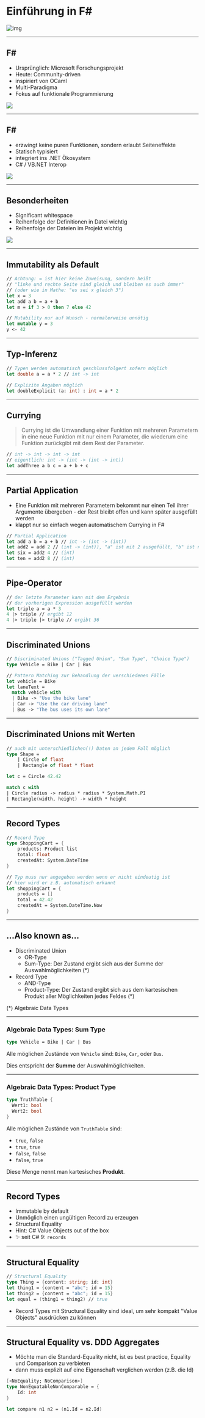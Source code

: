 # Einführung in F# #

![img](/images/fsharp256.png)

----

## F# #

- Ursprünglich: Microsoft Forschungsprojekt
- Heute: Community-driven
- inspiriert von OCaml
- Multi-Paradigma
- Fokus auf funktionale Programmierung

<img
  class="absolute top-10 right-10 w-100"
  src="/images/fsharp256.png"
/>

----

## F# #

- erzwingt keine puren Funktionen, sondern erlaubt Seiteneffekte
- Statisch typisiert
- integriert ins .NET Ökosystem
- C# / VB.NET Interop

<img
  class="absolute top-10 right-10 w-100"
  src="/images/fsharp256.png"
/>

----

## Besonderheiten

- Significant whitespace
- Reihenfolge der Definitionen in Datei wichtig
- Reihenfolge der Dateien im Projekt wichtig

<img
  class="absolute top-10 right-10 w-100"
  src="/images/fsharp256.png"
/>

----

## Immutability als Default

```fsharp
// Achtung: = ist hier keine Zuweisung, sondern heißt 
// "linke und rechte Seite sind gleich und bleiben es auch immer"
// (oder wie in Mathe: "es sei x gleich 3")
let x = 3
let add a b = a + b
let m = if 3 > 0 then 7 else 42

// Mutability nur auf Wunsch - normalerweise unnötig
let mutable y = 3
y <- 42
```

----

## Typ-Inferenz

```fsharp
// Typen werden automatisch geschlussfolgert sofern möglich
let double a = a * 2 // int -> int

// Explizite Angaben möglich
let doubleExplicit (a: int) : int = a * 2
```

----

## Currying

> Currying ist die Umwandlung einer Funktion mit mehreren Parametern in eine neue Funktion mit nur einem Parameter, die wiederum eine Funktion zurückgibt mit dem Rest der Parameter.

```fsharp
// int -> int -> int -> int
// eigentlich: int -> (int -> (int -> int))
let addThree a b c = a + b + c
```

----

## Partial Application

- Eine Funktion mit mehreren Parametern bekommt nur einen Teil ihrer Argumente übergeben - der Rest bleibt offen und kann später ausgefüllt werden
- klappt nur so einfach wegen automatischem Currying in F#

```fsharp
// Partial Application
let add a b = a + b // int -> (int -> (int))
let add2 = add 2 // (int -> (int)), "a" ist mit 2 ausgefüllt, "b" ist noch offen
let six = add2 4 // (int)
let ten = add2 8 // (int)
```

----

## Pipe-Operator

```fsharp
// der letzte Parameter kann mit dem Ergebnis 
// der vorherigen Expression ausgefüllt werden
let triple a = a * 3
4 |> triple // ergibt 12
4 |> triple |> triple // ergibt 36
```

----

## Discriminated Unions

```fsharp
// Discriminated Unions ("Tagged Union", "Sum Type", "Choice Type")
type Vehicle = Bike | Car | Bus

// Pattern Matching zur Behandlung der verschiedenen Fälle
let vehicle = Bike
let laneText = 
  match vehicle with
  | Bike -> "Use the bike lane"
  | Car -> "Use the car driving lane"
  | Bus -> "The bus uses its own lane"

```

----

## Discriminated Unions mit Werten

```fsharp
// auch mit unterschiedlichen(!) Daten an jedem Fall möglich
type Shape =
    | Circle of float
    | Rectangle of float * float

let c = Circle 42.42

match c with
| Circle radius -> radius * radius * System.Math.PI
| Rectangle(width, height) -> width * height
```

----

## Record Types

```fsharp
// Record Type
type ShoppingCart = {
    products: Product list
    total: float
    createdAt: System.DateTime
}

// Typ muss nur angegeben werden wenn er nicht eindeutig ist
// hier wird er z.B. automatisch erkannt
let shoppingCart = {
    products = []
    total = 42.42
    createdAt = System.DateTime.Now
}
```

----

## ...Also known as...

- Discriminated Union
  - OR-Type
  - Sum-Type: Der Zustand ergibt sich aus der Summe der Auswahlmöglichkeiten (*)
- Record Type
  - AND-Type
  - Product-Type: Der Zustand ergibt sich aus dem kartesischen Produkt aller Möglichkeiten jedes Feldes (*)

(*) Algebraic Data Types

----

### Algebraic Data Types: Sum Type

```fsharp
type Vehicle = Bike | Car | Bus
```

Alle möglichen Zustände von `Vehicle` sind: `Bike`, `Car`, oder `Bus`. 

Dies entspricht der **Summe** der Auswahlmöglichkeiten.

----

### Algebraic Data Types: Product Type

```fsharp
type TruthTable {
  Wert1: bool
  Wert2: bool
}
```

Alle möglichen Zustände von `TruthTable` sind:

- `true`, `false`
- `true`, `true`
- `false`, `false`
- `false`, `true`

Diese Menge nennt man kartesisches **Produkt**.

----

## Record Types

- Immutable by default
- Unmöglich einen ungültigen Record zu erzeugen
- Structural Equality
- Hint: C# Value Objects out of the box
- ✨ seit C# 9: `records`

----

## Structural Equality

```fsharp
// Structural Equality
type Thing = {content: string; id: int}
let thing1 = {content = "abc"; id = 15}
let thing2 = {content = "abc"; id = 15}
let equal = (thing1 = thing2) // true
```

- Record Types mit Structural Equality sind ideal, um sehr kompakt "Value Objects" ausdrücken zu können

----

## Structural Equality vs. DDD Aggregates

- Möchte man die Standard-Equality nicht, ist es best practice, Equality und Comparison zu verbieten
- dann muss explizit auf eine Eigenschaft verglichen werden (z.B. die Id)

```fsharp
[<NoEquality; NoComparison>]
type NonEquatableNonComparable = {
    Id: int
}

let compare n1 n2 = (n1.Id = n2.Id)
```
